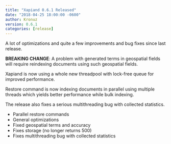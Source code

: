 ```yaml
---
title: "Xapiand 0.6.1 Released"
date: "2018-04-25 18:00:00 -0600"
author: Kronuz
version: 0.6.1
categories: [release]
---
```


A lot of optimizations and quite a few improvements and bug fixes since last
release.

**BREAKING CHANGE**: A problem with generated terms in geospatial fields will
require reindexing documents using such geospatial fields.

Xapiand is now using a whole new threadpool with lock-free queue for improved
performance.

Restore command is now indexing documents in parallel using multiple threads
which yields better performance while bulk indexing.

The release also fixes a serious multithreading bug with collected statistics.

- Parallel restore commands
- General optimizations
- Fixed geospatial terms and accuracy
- Fixes storage (no longer returns 500)
- Fixes multithreading bug with collected statistics
